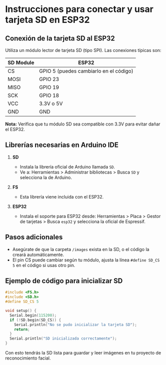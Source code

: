# Instrucciones para conectar y usar tarjeta SD en ESP32

## Conexión de la tarjeta SD al ESP32

Utiliza un módulo lector de tarjeta SD (tipo SPI). Las conexiones típicas son:

| SD Module | ESP32 |
|-----------|-------|
| CS        | GPIO 5 (puedes cambiarlo en el código) |
| MOSI      | GPIO 23 |
| MISO      | GPIO 19 |
| SCK       | GPIO 18 |
| VCC       | 3.3V o 5V |
| GND       | GND |

**Nota:** Verifica que tu módulo SD sea compatible con 3.3V para evitar dañar el ESP32.

## Librerías necesarias en Arduino IDE

1. **SD**
   - Instala la librería oficial de Arduino llamada `SD`.
   - Ve a: Herramientas > Administrar bibliotecas > Busca `SD` y selecciona la de Arduino.

2. **FS**
   - Esta librería viene incluida con el ESP32.

3. **ESP32**
   - Instala el soporte para ESP32 desde: Herramientas > Placa > Gestor de tarjetas > Busca `esp32` y selecciona la oficial de Espressif.

## Pasos adicionales

- Asegúrate de que la carpeta `/images` exista en la SD, o el código la creará automáticamente.
- El pin CS puede cambiar según tu módulo, ajusta la línea `#define SD_CS 5` en el código si usas otro pin.

## Ejemplo de código para inicializar SD

```cpp
#include <FS.h>
#include <SD.h>
#define SD_CS 5

void setup() {
  Serial.begin(115200);
  if (!SD.begin(SD_CS)) {
    Serial.println("No se pudo inicializar la tarjeta SD");
    return;
  }
  Serial.println("SD inicializada correctamente");
}
```

Con esto tendrás la SD lista para guardar y leer imágenes en tu proyecto de reconocimiento facial.
